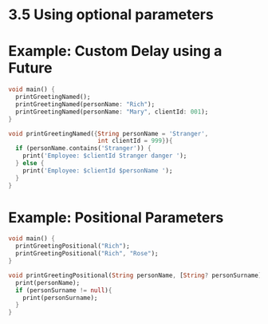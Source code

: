 # 3.5 Using optional parameters


# Example: Custom Delay using a Future

```dart
void main() {
  printGreetingNamed();
  printGreetingNamed(personName: "Rich");
  printGreetingNamed(personName: "Mary", clientId: 001);
}

void printGreetingNamed({String personName = 'Stranger', 
                         int clientId = 999}){
  if (personName.contains('Stranger')) {
    print('Employee: $clientId Stranger danger ');
  } else {
    print('Employee: $clientId $personName ');
  }
}

```


# Example: Positional Parameters


```dart
void main() { 
  printGreetingPositional("Rich");
  printGreetingPositional("Rich", "Rose");
}

void printGreetingPositional(String personName, [String? personSurname]){
  print(personName);
  if (personSurname != null){
    print(personSurname);
  }
}

```
